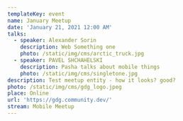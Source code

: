```yaml
---
templateKey: event
name: January Meetup
date: 'January 21, 2021 12:00 AM'
talks:
  - speaker: Alexander Sorin
    description: Web Something one
    photo: /static/img/cms/arctic_truck.jpg
  - speaker: PAVEL SHCHAHELSKI
    description: Pasha talks about mobile things
    photo: /static/img/cms/singletone.jpg
description: Test meetup entity - how it looks? good?
photo: /static/img/cms/gdg_logo.jpeg
place: Online
url: 'https://gdg.community.dev/'
stream: Mobile Meetup
---
```

